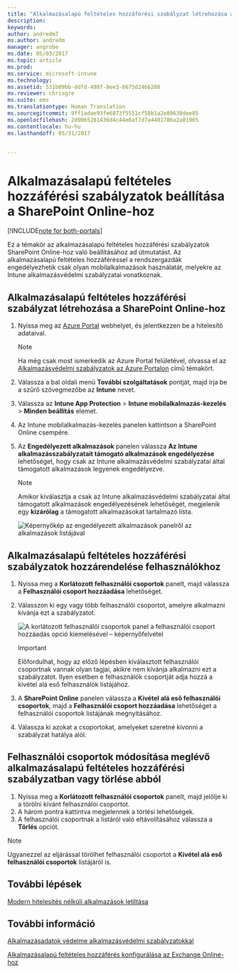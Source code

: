 ```yaml
---
title: "Alkalmazásalapú feltételes hozzáférési szabályzat létrehozása a SharePoint Online-hoz"
description: 
keywords: 
author: andredm7
ms.author: andredm
manager: angrobe
ms.date: 05/03/2017
ms.topic: article
ms.prod: 
ms.service: microsoft-intune
ms.technology: 
ms.assetid: 531b09bb-ddfd-498f-8ee3-6675d2466208
ms.reviewer: chrisgre
ms.suite: ems
ms.translationtype: Human Translation
ms.sourcegitcommit: 9ff1adae93fe6873f5551cf58b1a2e89638dee85
ms.openlocfilehash: 2d9065281436d4c44e6af7d7a4401786a2a01965
ms.contentlocale: hu-hu
ms.lasthandoff: 05/31/2017


---
```


# <a name="set-up-app-based-conditional-access-ca-policies-for-sharepoint-online"></a>Alkalmazásalapú feltételes hozzáférési szabályzatok beállítása a SharePoint Online-hoz

[!INCLUDE[note for both-portals](../includes/note-for-both-portals.md)]

Ez a témakör az alkalmazásalapú feltételes hozzáférési szabályzatok SharePoint Online-hoz való beállításához ad útmutatást. Az alkalmazásalapú feltételes hozzáféréssel a rendszergazdák engedélyezhetik csak olyan mobilalkalmazások használatát, melyekre az Intune alkalmazásvédelmi szabályzatai vonatkoznak.

## <a name="to-create-the-app-based-ca-policy-for-sharepoint-online"></a>Alkalmazásalapú feltételes hozzáférési szabályzat létrehozása a SharePoint Online-hoz

1. Nyissa meg az [Azure Portal](https://portal.azure.com) webhelyet, és jelentkezzen be a hitelesítő adataival.

    > [!NOTE]
    > Ha még csak most ismerkedik az Azure Portal felületével, olvassa el az [Alkalmazásvédelmi szabályzatok az Azure Portalon](azure-portal-for-microsoft-intune-mam-policies.md) című témakört.

2. Válassza a bal oldali menü **További szolgáltatások** pontját, majd írja be a szűrő szövegmezőbe az **Intune** nevet.

3. Válassza az **Intune App Protection** > **Intune mobilalkalmazás-kezelés** > **Minden beállítás** elemet.

4. Az Intune mobilalkalmazás-kezelés panelen kattintson a SharePoint Online csempére.

5. Az **Engedélyezett alkalmazások** panelen válassza **Az Intune alkalmazásszabályzatait támogató alkalmazások engedélyezése** lehetőséget, hogy csak az Intune alkalmazásvédelmi szabályzatai által támogatott alkalmazások legyenek engedélyezve.

    > [!NOTE] 
    > Amikor kiválasztja a csak az Intune alkalmazásvédelmi szabályzatai által támogatott alkalmazások engedélyezésének lehetőségét, megjelenik egy **kizárólag** a támogatott alkalmazásokat tartalmazó lista.

    ![Képernyőkép az engedélyezett alkalmazások panelről az alkalmazások listájával](../media/mam-ca-spo-allowed-apps.png)

## <a name="to-assign-app-based-ca-policies-to-your-users"></a>Alkalmazásalapú feltételes hozzáférési szabályzatok hozzárendelése felhasználókhoz

1. Nyissa meg a **Korlátozott felhasználói csoportok** panelt, majd válassza a **Felhasználói csoport hozzáadása** lehetőséget.

2. Válasszon ki egy vagy több felhasználói csoportot, amelyre alkalmazni kívánja ezt a szabályzatot.

    ![A korlátozott felhasználói csoportok panel a felhasználói csoport hozzáadás opció kiemelésével – képernyőfelvétel](../media/mam-ca-spo-restricted-groups.png)

    > [!IMPORTANT] 
    > Előfordulhat, hogy az előző lépésben kiválasztott felhasználói csoportnak vannak olyan tagjai, akikre nem kívánja alkalmazni ezt a szabályzatot. Ilyen esetben e felhasználók csoportját adja hozzá a kivétel alá eső felhasználók listájához. 

3. A **SharePoint Online** panelen válassza a **Kivétel alá eső felhasználói csoportok**, majd a **Felhasználói csoport hozzáadása** lehetőséget a felhasználói csoportok listájának megnyitásához.

4. Válassza ki azokat a csoportokat, amelyeket szeretné kivonni a szabályzat hatálya alól.  

## <a name="to-modify-or-delete-user-groups-from-an-existing-app-based-ca-policy"></a>Felhasználói csoportok módosítása meglévő alkalmazásalapú feltételes hozzáférési szabályzatban vagy törlése abból

1. Nyissa meg a **Korlátozott felhasználói csoportok** panelt, majd jelölje ki a törölni kívánt felhasználói csoportot.
2. A három pontra kattintva megjelennek a törlési lehetőségek.
3. A felhasználói csoportnak a listáról való eltávolításához válassza a **Törlés** opciót.

> [!NOTE] 
> Ugyanezzel az eljárással törölhet felhasználói csoportot a **Kivétel alá eső felhasználói csoportok** listájáról is.

## <a name="next-steps"></a>További lépések

[Modern hitelesítés nélküli alkalmazások letiltása](block-apps-with-no-modern-authentication.md)

## <a name="see-also"></a>További információ

[Alkalmazásadatok védelme alkalmazásvédelmi szabályzatokkal](protect-app-data-using-mobile-app-management-policies-with-microsoft-intune.md)

[Alkalmazásalapú feltételes hozzáférés konfigurálása az Exchange Online-hoz](mam-ca-for-exchange-online.md)

